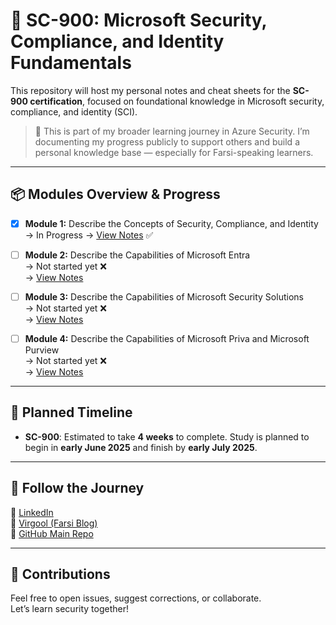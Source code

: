 # 🔐 SC-900: Microsoft Security, Compliance, and Identity Fundamentals

This repository will host my personal notes and cheat sheets for the **SC-900 certification**, focused on foundational knowledge in Microsoft security, compliance, and identity (SCI).

> 🚀 This is part of my broader learning journey in Azure Security. I’m documenting my progress publicly to support others and build a personal knowledge base — especially for Farsi-speaking learners.

---

## 📦 Modules Overview & Progress

- [x] **Module 1:** Describe the Concepts of Security, Compliance, and Identity  
  → In Progress 
  → [View Notes](./Module%201%20-%20Describe%20the%20Concepts%20of%20Security,%20Compliance,%20and%20Identity.md) ✅

- [ ] **Module 2:** Describe the Capabilities of Microsoft Entra  
  → Not started yet ❌  
  → [View Notes](./Module%202%20-%20Describe%20the%20Capabilities%20of%20Microsoft%20Entra.md)

- [ ] **Module 3:** Describe the Capabilities of Microsoft Security Solutions  
  → Not started yet ❌  
  → [View Notes](./Module%203%20-%20Describe%20the%20Capabilities%20of%20Microsoft%20Security%20Solutions.md)

- [ ] **Module 4:** Describe the Capabilities of Microsoft Priva and Microsoft Purview  
  → Not started yet ❌  
  → [View Notes](./Module%204%20-%20Describe%20the%20Capabilities%20of%20Microsoft%20Priva%20and%20Microsoft%20Purview.md)

---

## 📅 Planned Timeline

- **SC-900**: Estimated to take **4 weeks** to complete. Study is planned to begin in **early June 2025** and finish by **early July 2025**.


---

## 🔗 Follow the Journey

📍 [LinkedIn](https://www.linkedin.com/in/alireza-taghikhani/)  
📍 [Virgool (Farsi Blog)](https://virgool.io/@alireza-taghikhani)  
📍 [GitHub Main Repo](https://github.com/TaghikhaniAlireza/Azure-certification-cheatsheet)


---

## 🤝 Contributions

Feel free to open issues, suggest corrections, or collaborate.  
Let’s learn security together!

